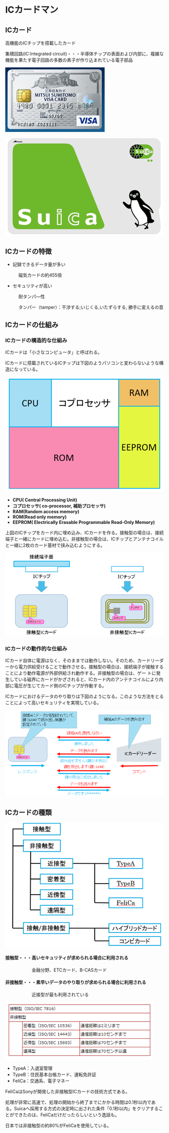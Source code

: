 # ICカードマン

## ICカード

高機能のICチップを搭載したカード

集積回路\(IC:Integrated circuit\)・・・半導体チップの表面および内部に、複雑な機能を果たす電子回路の多数の素子が作り込まれている電子部品

![](../.gitbook/assets/ickdovisa.PNG)

![](../.gitbook/assets/suica.PNG)

## ICカードの特徴

* 記録できるデータ量が多い

　　　磁気カードの約455倍

* セキュリティが高い

　　　耐タンパ―性

　　　タンパー（tamper）：干渉する;いじくる,いたずらする, 勝手に変えるの意

## ICカードの仕組み

### ICカードの構造的な仕組み

ICカードは「小さなコンピュータ」と呼ばれる。

ICカードに搭載されているICチップは下図のようパソコンと変わらないような構造になっている。

![](../.gitbook/assets/icchippu.PNG)

* **CPU\( Central Processing Unit\)**
* **コプロセッサ\( co-processor, 補助プロセッサ\)**
* **RAM\(Random access memory\)**
* **ROM\(Read only memory\)**
* **EEPROM\( Electrically Erasable Programmable Read-Only Memory\)**

上図のICチップをカード内に埋め込み、ICカードを作る。接触型の場合は、接続端子と一緒にカードに埋め込む。非接触型の場合は、ICチップとアンテナコイルと一緒に2枚のカード基材で挟み込むようにする。

![](../.gitbook/assets/ickdono.PNG)

### ICカードの動作的な仕組み

ICカード自体に電源はなく、そのままでは動作しない。そのため、カードリーダーから電力供給受けることで動作させる。接触型の場合は、接続端子が接触することにより動作電源が外部供給され動作する。非接触型の場合は、ゲー トに発生している磁界にカードがかざされると、ICカード内のアンテナコイルにより内 部に電圧が生じてカード側のICチップが作動する。

ICカードにおけるデータのやり取りは下図のようになる。このような方法をとることによって高いセキュリティを実現している。

![](../.gitbook/assets/ickdonodtanoyariri.PNG)

## ICカードの種類

![](../.gitbook/assets/ickdo%20%281%29.PNG)

#### 接触型・・・高いセキュリティが求められる場合に利用される

　　　　　　金融分野、ETCカード、B-CASカード

#### 非接触型・・・素早いデータのやり取りが求められる場合に利用される

　　　　　　近接型が最も利用されている

![](../.gitbook/assets/fei-jie-chu-xing-fen-lei.PNG)

* TypeA：入退室管理
* TypeB：住民基本台帳カード、運転免許証
* FeliCa：交通系、電子マネー

FeliCaはSonyが開発した非接触型ICカードの技術方式である。

処理が非常に高速で、処理の開始から終了までにかかる時間は0.1秒以内である。Suicaへ採用する方式の決定時に出された条件「0.1秒以内」をクリアすることができたのは、FeliCaだけだったらしいという逸話も。

日本では非接触型の約80%がFeliCaを使用している。



